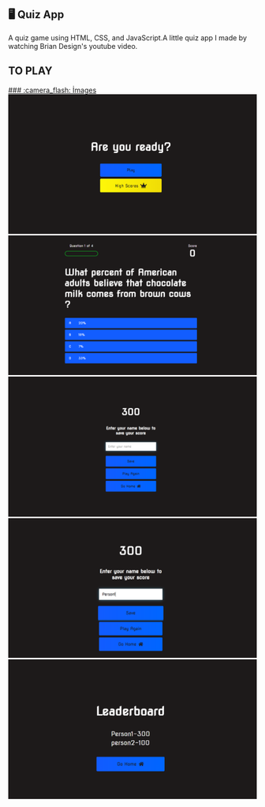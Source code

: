 ## :desktop_computer: Quiz App
A quiz game using HTML, CSS, and JavaScript.A little quiz app I made by watching Brian Design's youtube video.

## TO PLAY 
<a href="https://sude-go.github.io/QUIZ-APP/">
### :camera_flash: İmages

<img src="img1.png">
<img src="img2.png">
<img src="img3.png">
<img src="img4.png">
<img src="img5.png">

